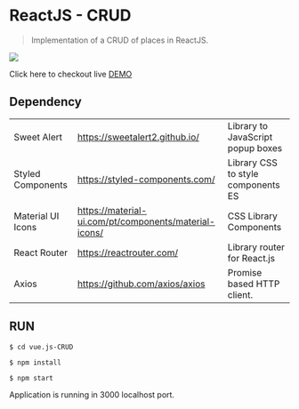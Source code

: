 # ReactJS - CRUD

> Implementation of a CRUD of places in ReactJS.

![](https://i.imgur.com/8VH4psk.png)

Click here to checkout live [DEMO](https://jeffnogueira-reactjs-crud.netlify.app/)

## Dependency

|                |                             |        |
| -------------- |---------------------------  |------  |
| Sweet Alert         | https://sweetalert2.github.io/  | Library to JavaScript popup boxes   |
| Styled Components         | https://styled-components.com/  | Library CSS to style components ES   |
| Material UI Icons     | https://material-ui.com/pt/components/material-icons/|    CSS Library Components     |
| React Router | https://reactrouter.com/                  |   Library router for React.js     |
| Axios | https://github.com/axios/axios | Promise based HTTP client. |

## RUN

```
$ cd vue.js-CRUD

$ npm install

$ npm start

```
Application is running in 3000 localhost port.